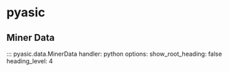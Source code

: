 # pyasic
## Miner Data

::: pyasic.data.MinerData
    handler: python
    options:
        show_root_heading: false
        heading_level: 4
